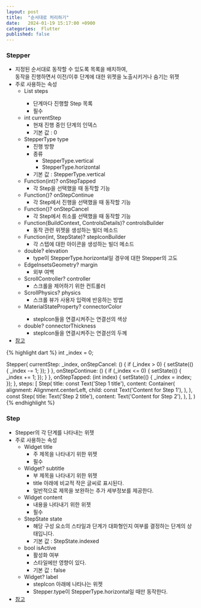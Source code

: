 ```yaml
---
layout: post
title:  "순서대로 처리하기"
date:   2024-01-19 15:17:00 +0900
categories:  Flutter
published: false
---
```


### Stepper

- 지정된 순서대로 동작할 수 있도록 목록을 배치하여,  
동작을 진행하면서 이전/이후 단계에 대한 위젯을 노출시키거나 숨기는 위젯
- 주로 사용하는 속성
    - List<Step> steps
        - 단계마다 진행할 Step 목록
        - 필수
    - int currentStep
        - 현재 진행 중인 단계의 인덱스
        - 기본 값 : 0
    - StepperType type
        - 진행 방향
        - 종류
            - StepperType.vertical
            - StepperType.horizontal
        - 기본 값 : StepperType.vertical
    - Function(int)? onStepTapped
        - 각 Step을 선택했을 때 동작할 기능
    - Function()? onStepContinue
        - 각 Step에서 진행을 선택했을 때 동작할 기능
    - Function()? onStepCancel
        - 각 Step에서 취소를 선택했을 때 동작할 기능
    - Function(BuildContext, ControlsDetails)? controlsBuilder
        - 동작 관련 위젯을 생성하는 빌더 메소드
    - Function(int, StepState)? stepIconBuilder
        - 각 스텝에 대한 아이콘을 생성하는 빌더 메소드
    - double? elevation
        - type이 StepperType.horizontal일 경우에 대한 Stepper의 고도
    - EdgeInsetsGeometry? margin
        - 외부 여백
    - ScrollController? controller
        - 스크롤을 제어하기 위한 컨트롤러
    - ScrollPhysics? physics
        - 스크롤 뷰가 사용자 입력에 반응하는 방법
    - MaterialStateProperty<Color>? connectorColor
        - stepIcon들을 연결시켜주는 연결선의 색상
    - double? connectorThickness
        - stepIcon들을 연결시켜주는 연결선의 두께
- [참고](https://api.flutter.dev/flutter/material/Stepper-class.html)

{% highlight dart %}
int _index = 0;

Stepper(
    currentStep: _index,
    onStepCancel: () {
        if (_index > 0) {
            setState(() {
                _index -= 1;
            });
        }
    },
    onStepContinue: () {
        if (_index <= 0) {
            setState(() {
                _index += 1;
            });
        }
    },
    onStepTapped: (int index) {
        setState(() {
            _index = index;
        });
    },
    steps: <Step>[
        Step(
            title: const Text('Step 1 title'),
            content: Container(
                alignment: Alignment.centerLeft,
                child: const Text('Content for Step 1'),
            ),
        ),
        const Step(
            title: Text('Step 2 title'),
            content: Text('Content for Step 2'),
        ),
    ],
)
{% endhighlight %}

### Step

- Stepper의 각 단계를 나타내는 위젯
- 주로 사용하는 속성
    - Widget title
        - 주 제목을 나타내기 위한 위젯
        - 필수
    - Widget? subtitle
        - 부 제목을 나타내기 위한 위젯
        - title 아래에 비교적 작은 글씨로 표시된다.
        - 일반적으로 제목을 보완하는 추가 세부정보를 제공한다.
    - Widget content
        - 내용을 나타내기 위한 위젯
        - 필수
    - StepState state
        - 해당 구성 요소의 스타일과 단계가 대화형인지 여부를 결정하는 단계의 상태입니다.
        - 기본 값 : StepState.indexed
    - bool isActive
        - 활성화 여부
        - 스타일에만 영향이 있다.
        - 기본 값 : false
    - Widget? label
        - stepIcon 아래에 나타나는 위젯
        - Stepper.type이 StepperType.horizontal일 때만 동작한다.
- [참고](https://api.flutter.dev/flutter/material/Step-class.html)